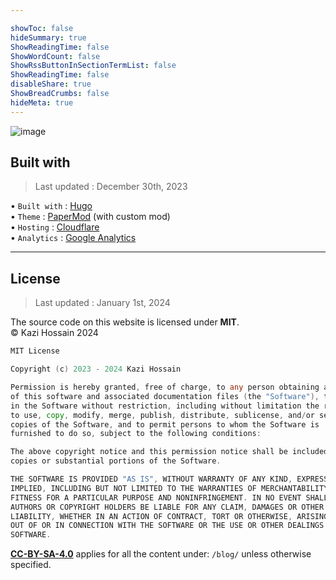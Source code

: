 ```yaml
---

showToc: false
hideSummary: true
ShowReadingTime: false
ShowWordCount: false
ShowRssButtonInSectionTermList: false
ShowReadingTime: false
disableShare: true
ShowBreadCrumbs: false
hideMeta: true
---
```




![image](/back/anime%20boy%20using%20computers.jpg)


## Built with
> Last updated : December 30th, 2023

• `Built with` : [Hugo](https://gohugo.io/) \
• `Theme` : [PaperMod](https://github.com/adityatelange/hugo-PaperMod) (with custom mod) \
• `Hosting` : [Cloudflare](https://developers.cloudflare.com/pages/framework-guides/deploy-a-hugo-site/) \
• `Analytics` : [Google Analytics](https://analytics.google.com/)

---

## License
> Last updated : January 1st, 2024 

The source code on this website is licensed under **MIT**. \
© Kazi Hossain 2024


```go
MIT License

Copyright (c) 2023 - 2024 Kazi Hossain

Permission is hereby granted, free of charge, to any person obtaining a copy
of this software and associated documentation files (the "Software"), to deal
in the Software without restriction, including without limitation the rights
to use, copy, modify, merge, publish, distribute, sublicense, and/or sell
copies of the Software, and to permit persons to whom the Software is
furnished to do so, subject to the following conditions:

The above copyright notice and this permission notice shall be included in all
copies or substantial portions of the Software.

THE SOFTWARE IS PROVIDED "AS IS", WITHOUT WARRANTY OF ANY KIND, EXPRESS OR
IMPLIED, INCLUDING BUT NOT LIMITED TO THE WARRANTIES OF MERCHANTABILITY,
FITNESS FOR A PARTICULAR PURPOSE AND NONINFRINGEMENT. IN NO EVENT SHALL THE
AUTHORS OR COPYRIGHT HOLDERS BE LIABLE FOR ANY CLAIM, DAMAGES OR OTHER
LIABILITY, WHETHER IN AN ACTION OF CONTRACT, TORT OR OTHERWISE, ARISING FROM,
OUT OF OR IN CONNECTION WITH THE SOFTWARE OR THE USE OR OTHER DEALINGS IN THE
SOFTWARE.

```

[**CC-BY-SA-4.0**](https://creativecommons.org/licenses/by-sa/4.0/) applies for all the content under: `/blog/` unless otherwise specified. 